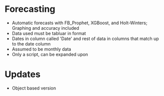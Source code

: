 # Forecasting
- Automatic forecasts with FB_Prophet, XGBoost, and Holt-Winters; Graphing and accuracy included
- Data used must be tabluar in format
- Dates in column called 'Date' and rest of data in columns that match up to the date column
- Assumed to be monthly data
- Only a script, can be expanded upon

# Updates
- Object based version
